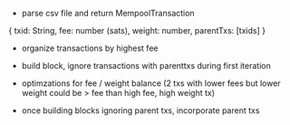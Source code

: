- parse csv file and return MempoolTransaction

{
  txid: String,
  fee: number (sats),
  weight: number,
  parentTxs: [txids] 
}

- organize transactions by highest fee
- build block, ignore transactions with parenttxs during first iteration

- optimzations for fee / weight balance (2 txs with lower fees but lower weight could be > fee than high fee, high weight tx)

- once building blocks ignoring parent txs, incorporate parent txs